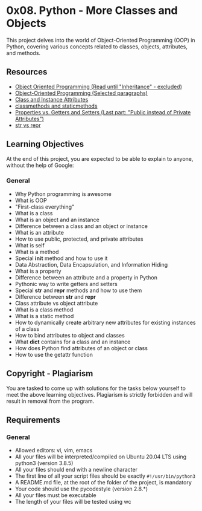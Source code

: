 # 0x08. Python - More Classes and Objects

This project delves into the world of Object-Oriented Programming (OOP) in Python, covering various concepts related to classes, objects, attributes, and methods.

## Resources

- [Object Oriented Programming (Read until "Inheritance" - excluded)](link_to_resource1)
- [Object-Oriented Programming (Selected paragraphs)](link_to_resource2)
- [Class and Instance Attributes](link_to_resource3)
- [classmethods and staticmethods](link_to_resource4)
- [Properties vs. Getters and Setters (Last part: "Public instead of Private Attributes")](link_to_resource5)
- [str vs repr](link_to_resource6)

## Learning Objectives

At the end of this project, you are expected to be able to explain to anyone, without the help of Google:

### General

- Why Python programming is awesome
- What is OOP
- "First-class everything"
- What is a class
- What is an object and an instance
- Difference between a class and an object or instance
- What is an attribute
- How to use public, protected, and private attributes
- What is self
- What is a method
- Special __init__ method and how to use it
- Data Abstraction, Data Encapsulation, and Information Hiding
- What is a property
- Difference between an attribute and a property in Python
- Pythonic way to write getters and setters
- Special __str__ and __repr__ methods and how to use them
- Difference between __str__ and __repr__
- Class attribute vs object attribute
- What is a class method
- What is a static method
- How to dynamically create arbitrary new attributes for existing instances of a class
- How to bind attributes to object and classes
- What __dict__ contains for a class and an instance
- How does Python find attributes of an object or class
- How to use the getattr function

## Copyright - Plagiarism

You are tasked to come up with solutions for the tasks below yourself to meet the above learning objectives. Plagiarism is strictly forbidden and will result in removal from the program.

## Requirements

### General

- Allowed editors: vi, vim, emacs
- All your files will be interpreted/compiled on Ubuntu 20.04 LTS using python3 (version 3.8.5)
- All your files should end with a newline character
- The first line of all your script files should be exactly `#!/usr/bin/python3`
- A README.md file, at the root of the folder of the project, is mandatory
- Your code should use the pycodestyle (version 2.8.*)
- All your files must be executable
- The length of your files will be tested using wc

